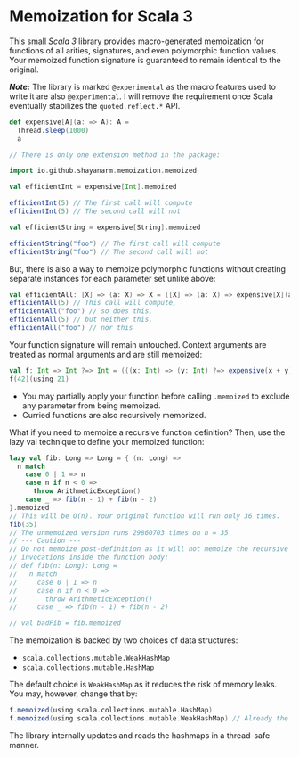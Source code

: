 # Memoization for Scala 3
 
This small *Scala 3* library provides macro-generated memoization for functions of all arities, signatures, and even polymorphic function values. Your memoized function signature is guaranteed to remain identical to the original.

***Note:*** The library is marked ```@experimental``` as the macro features used to write it are also ```@experimental```. I will remove the requirement once Scala eventually stabilizes the `quoted.reflect.*` API.
```scala
def expensive[A](a: => A): A =
  Thread.sleep(1000)
  a

// There is only one extension method in the package: 

import io.github.shayanarm.memoization.memoized

val efficientInt = expensive[Int].memoized

efficientInt(5) // The first call will compute  
efficientInt(5) // The second call will not 

val efficientString = expensive[String].memoized

efficientString("foo") // The first call will compute  
efficientString("foo") // The second call will not
```

But, there is also a way to memoize polymorphic functions without creating separate instances for each parameter set unlike above:
```scala
val efficientAll: [X] => (a: X) => X = ([X] => (a: X) => expensive[X](a)).memoized
efficientAll(5) // This call will compute,
efficientAll("foo") // so does this,
efficientAll(5) // but neither this,
efficientAll("foo") // nor this
```
Your function signature will remain untouched. Context arguments are treated as normal arguments and are still memoized:
```scala
val f: Int => Int ?=> Int = (((x: Int) => (y: Int) ?=> expensive(x + y))).memoized
f(42)(using 21)
```
* You may partially apply your function before calling `.memoized` to exclude any parameter from being memoized.
* Curried functions are also recursively memorized.

What if you need to memoize a recursive function definition? Then, use the lazy val technique to define your memoized function:
```scala
lazy val fib: Long => Long = { (n: Long) =>
  n match
    case 0 | 1 => n
    case n if n < 0 =>
      throw ArithmeticException()
    case _ => fib(n - 1) + fib(n - 2)
}.memoized
// This will be O(n). Your original function will run only 36 times. 
fib(35)
// The unmemoized version runs 29860703 times on n = 35
// --- Caution ---
// Do not memoize post-definition as it will not memoize the recursive
// invocations inside the function body:
// def fib(n: Long): Long =
//   n match
//     case 0 | 1 => n
//     case n if n < 0 =>
//       throw ArithmeticException()
//     case _ => fib(n - 1) + fib(n - 2)

// val badFib = fib.memoized
```
The memoization is backed by two choices of data structures: 
* ```scala.collections.mutable.WeakHashMap``` 
* ```scala.collections.mutable.HashMap```

The default choice is ```WeakHashMap``` as it reduces the risk of memory leaks. You may, however, change that by:
```scala
f.memoized(using scala.collections.mutable.HashMap)
f.memoized(using scala.collections.mutable.WeakHashMap) // Already the default if unspecified
```
The library internally updates and reads the hashmaps in a thread-safe manner.
